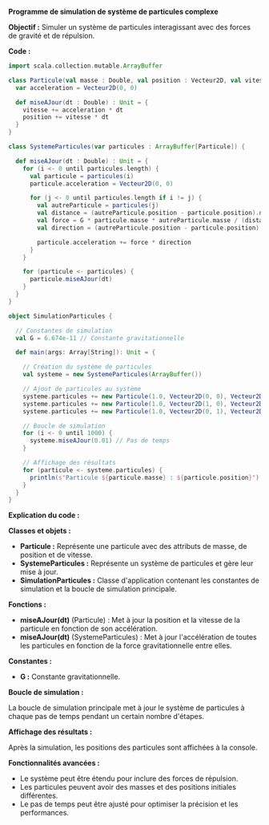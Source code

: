 **Programme de simulation de système de particules complexe**

**Objectif :** Simuler un système de particules interagissant avec des forces de gravité et de répulsion.

**Code :**

```scala
import scala.collection.mutable.ArrayBuffer

class Particule(val masse : Double, val position : Vecteur2D, val vitesse : Vecteur2D) {
  var acceleration = Vecteur2D(0, 0)

  def miseAJour(dt : Double) : Unit = {
    vitesse += acceleration * dt
    position += vitesse * dt
  }
}

class SystemeParticules(var particules : ArrayBuffer[Particule]) {

  def miseAJour(dt : Double) : Unit = {
    for (i <- 0 until particules.length) {
      val particule = particules(i)
      particule.acceleration = Vecteur2D(0, 0)

      for (j <- 0 until particules.length if i != j) {
        val autreParticule = particules(j)
        val distance = (autreParticule.position - particule.position).norme()
        val force = G * particule.masse * autreParticule.masse / (distance * distance)
        val direction = (autreParticule.position - particule.position) / distance

        particule.acceleration += force * direction
      }
    }

    for (particule <- particules) {
      particule.miseAJour(dt)
    }
  }
}

object SimulationParticules {

  // Constantes de simulation
  val G = 6.674e-11 // Constante gravitationnelle

  def main(args: Array[String]): Unit = {

    // Création du système de particules
    val systeme = new SystemeParticules(ArrayBuffer())

    // Ajout de particules au système
    systeme.particules += new Particule(1.0, Vecteur2D(0, 0), Vecteur2D(0, 0))
    systeme.particules += new Particule(1.0, Vecteur2D(1, 0), Vecteur2D(0, 0))
    systeme.particules += new Particule(1.0, Vecteur2D(0, 1), Vecteur2D(0, 0))

    // Boucle de simulation
    for (i <- 0 until 1000) {
      systeme.miseAJour(0.01) // Pas de temps
    }

    // Affichage des résultats
    for (particule <- systeme.particules) {
      println(s"Particule ${particule.masse} : ${particule.position}")
    }
  }
}
```

**Explication du code :**

**Classes et objets :**

* **Particule :** Représente une particule avec des attributs de masse, de position et de vitesse.
* **SystemeParticules :** Représente un système de particules et gère leur mise à jour.
* **SimulationParticules :** Classe d'application contenant les constantes de simulation et la boucle de simulation principale.

**Fonctions :**

* **miseAJour(dt)** (Particule) : Met à jour la position et la vitesse de la particule en fonction de son accélération.
* **miseAJour(dt)** (SystemeParticules) : Met à jour l'accélération de toutes les particules en fonction de la force gravitationnelle entre elles.

**Constantes :**

* **G :** Constante gravitationnelle.

**Boucle de simulation :**

La boucle de simulation principale met à jour le système de particules à chaque pas de temps pendant un certain nombre d'étapes.

**Affichage des résultats :**

Après la simulation, les positions des particules sont affichées à la console.

**Fonctionnalités avancées :**

* Le système peut être étendu pour inclure des forces de répulsion.
* Les particules peuvent avoir des masses et des positions initiales différentes.
* Le pas de temps peut être ajusté pour optimiser la précision et les performances.